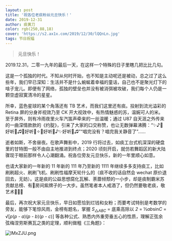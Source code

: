 ```yaml
---
layout: post
title: '祝各位老痰粉丝元旦快乐！'
date: 2019-12-31
author: 痰黄刀
color: rgb(250,88,18)
cover: 'https://s2.ax1x.com/2019/12/30/lQQnLn.jpg'
tags: 节日祝福
---
```


> 元旦快乐！

2019.12.31，二零一九年的最后一天，在这样一个特殊的日子里瞎几把比比几句。

这是一个孤独的时代。不知从何时开始，也不知是主动呢还是被动，总之过了这么些年，我们早已深知：生活并不是什么蜿蜒着幸福的童话，自己也不是聚光灯下的啥子宠儿。即便有了网络，孤独的壁垒也并没有被消弭被攻破，我们每个人仍是一颗空虚寂寞清冷的星星。

所幸，蓝色星球的某个角落还有 TB 艺术，而我们这里还有痰。投射到流光溢彩的 Retina 屏的分身斧视效乃至 CK 开大视效中，有热情魅惑的苏，温婉可人的米。至于屏外，则有冷雨夜里火车汽笛声牵来的一丝温暖；通过 U87 自天涯之外传来的一曲深情款款的《约腚》，引来了大家的口交称赞，也让无数弹幕沸腾：“✨♪🎉好听🎊♫🍭好听🍭✧🌈好听🌈♪✨好听🎉♫”“唱完没有？唱完我关静音了”……

逝者如斯，不舍昼夜。在歌声舞影中，2019 行将过去，如痰工台式机深深的硬盘里的甘特图一般不由自主地推进到终点；2020 顷刻开启，就仿若舞蹈区的新大陆骤现于眼前那样令人心潮翻涌。祝各位旁友元旦快乐，新的一年里顺心如意。

也请大家新的一年新的 11 年新的 111 年乃至新的 1111 年继续多多支持痰工，比如刷刷超火、刷刷飞机、刷刷性福摩天轮什么的（痰不收的话自然会 wechat 原价退回去，无妨）。这是痰的公益思想腐化瓦解、荼蘼倾颓的一小步，却是痰制霸米苏贡献总榜、有🍉房间紫牌子的一大步。虽然笔者本人戒酒了，但仍然要敬老痰，敬艺术🍶🥂🍻

最后，再次祝大家元旦快乐，早日如愿恰到烂钱和女粉；而要考试特别是考数学的旁友，能够下笔惊风雨，金榜有题名，掌握 *S*<sub>△<i>ABC</i></sub> = 底乘高除以 *2* = ½<i>ab</i>sin*C* = √[<i>p</i>(*p* - *a*)(*p* - *b*)(*p* - *c*)] 等各种公式、熟悉内外重旁垂五心的性质，理解正弦余弦梅涅劳斯赛瓦之类的定理，顺利做粗《三角题》：

![lMxZJU.png](https://s2.ax1x.com/2019/12/30/lMxZJU.png)

